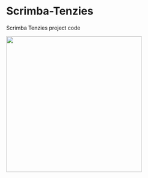 # Scrimba-Tenzies

Scrimba Tenzies project code

<img src="https://github.com/LacChe/Scrimba-Tenzies/blob/main/pics/1.jpg" width="360" />